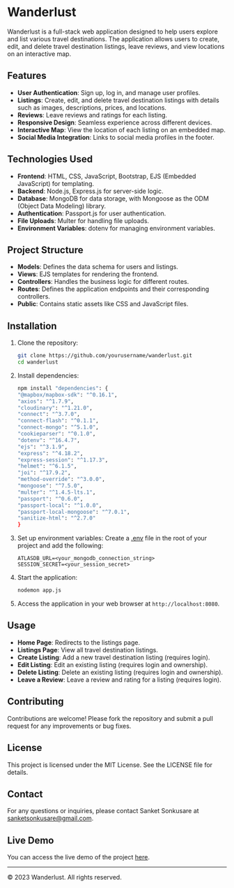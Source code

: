 # Wanderlust

Wanderlust is a full-stack web application designed to help users explore and list various travel destinations. The application allows users to create, edit, and delete travel destination listings, leave reviews, and view locations on an interactive map.

## Features

- **User Authentication**: Sign up, log in, and manage user profiles.
- **Listings**: Create, edit, and delete travel destination listings with details such as images, descriptions, prices, and locations.
- **Reviews**: Leave reviews and ratings for each listing.
- **Responsive Design**: Seamless experience across different devices.
- **Interactive Map**: View the location of each listing on an embedded map.
- **Social Media Integration**: Links to social media profiles in the footer.

## Technologies Used

- **Frontend**: HTML, CSS, JavaScript, Bootstrap, EJS (Embedded JavaScript) for templating.
- **Backend**: Node.js, Express.js for server-side logic.
- **Database**: MongoDB for data storage, with Mongoose as the ODM (Object Data Modeling) library.
- **Authentication**: Passport.js for user authentication.
- **File Uploads**: Multer for handling file uploads.
- **Environment Variables**: dotenv for managing environment variables.

## Project Structure

- **Models**: Defines the data schema for users and listings.
- **Views**: EJS templates for rendering the frontend.
- **Controllers**: Handles the business logic for different routes.
- **Routes**: Defines the application endpoints and their corresponding controllers.
- **Public**: Contains static assets like CSS and JavaScript files.

## Installation

1. Clone the repository:
    ```sh
    git clone https://github.com/yourusername/wanderlust.git
    cd wanderlust
    ```

2. Install dependencies:
    ```sh
    npm install "dependencies": {
    "@mapbox/mapbox-sdk": "^0.16.1",
    "axios": "^1.7.9",
    "cloudinary": "^1.21.0",
    "connect": "^3.7.0",
    "connect-flash": "^0.1.1",
    "connect-mongo": "^5.1.0",
    "cookieparser": "^0.1.0",
    "dotenv": "^16.4.7",
    "ejs": "^3.1.9",
    "express": "^4.18.2",
    "express-session": "^1.17.3",
    "helmet": "^6.1.5",
    "joi": "^17.9.2",
    "method-override": "^3.0.0",
    "mongoose": "^7.5.0",
    "multer": "^1.4.5-lts.1",
    "passport": "^0.6.0",
    "passport-local": "^1.0.0",
    "passport-local-mongoose": "^7.0.1",
    "sanitize-html": "^2.7.0"
    }
    ```
3. Set up environment variables:
    Create a [.env](http://_vscodecontentref_/0) file in the root of your project and add the following:
    ```env
    ATLASDB_URL=<your_mongodb_connection_string>
    SESSION_SECRET=<your_session_secret>
    ```

4. Start the application:
    ```sh
    nodemon app.js
    ```

5. Access the application in your web browser at `http://localhost:8080`.

## Usage

- **Home Page**: Redirects to the listings page.
- **Listings Page**: View all travel destination listings.
- **Create Listing**: Add a new travel destination listing (requires login).
- **Edit Listing**: Edit an existing listing (requires login and ownership).
- **Delete Listing**: Delete an existing listing (requires login and ownership).
- **Leave a Review**: Leave a review and rating for a listing (requires login).

## Contributing

Contributions are welcome! Please fork the repository and submit a pull request for any improvements or bug fixes.

## License

This project is licensed under the MIT License. See the LICENSE file for details.

## Contact

For any questions or inquiries, please contact Sanket Sonkusare at [sanketsonkusare@gmail.com](mailto:sanketsonkusare@gmail.com).

## Live Demo

You can access the live demo of the project [here](https://wanderlust-ef1g.onrender.com).

---

&copy; 2023 Wanderlust. All rights reserved.
